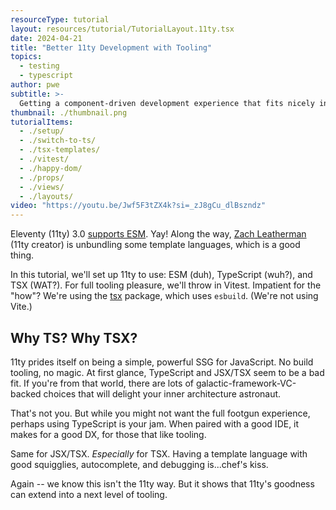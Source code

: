 ```yaml
---
resourceType: tutorial
layout: resources/tutorial/TutorialLayout.11ty.tsx
date: 2024-04-21
title: "Better 11ty Development with Tooling"
topics:
  - testing
  - typescript
author: pwe
subtitle: >-
  Getting a component-driven development experience that fits nicely into the 11ty zen.
thumbnail: ./thumbnail.png
tutorialItems:
  - ./setup/
  - ./switch-to-ts/
  - ./tsx-templates/
  - ./vitest/
  - ./happy-dom/
  - ./props/
  - ./views/
  - ./layouts/
video: "https://youtu.be/Jwf5F3tZX4k?si=_zJ8gCu_dlBszndz"
---
```


Eleventy (11ty) 3.0 [supports ESM](https://www.11ty.dev/blog/canary-eleventy-v3/). Yay! Along the way, [Zach Leatherman](https://www.zachleat.com) (11ty creator) is
unbundling some template languages, which is a good thing.

In this tutorial, we'll set up 11ty to use: ESM (duh), TypeScript (wuh?), and TSX (WAT?). For full tooling pleasure,
we'll throw in Vitest. Impatient for the "how"? We're using the [tsx](https://github.com/privatenumber/tsx) package,
which uses `esbuild`. (We're not using Vite.)

## Why TS? Why TSX?

11ty prides itself on being a simple, powerful SSG for JavaScript. No build tooling, no magic. At first glance,
TypeScript and JSX/TSX seem to be a bad fit. If you're from that world, there are lots of galactic-framework-VC-backed
choices that will delight your inner architecture astronaut.

That's not you. But while you might not want the full footgun experience, perhaps using TypeScript is your jam. When
paired with a good IDE, it makes for a good DX, for those that like tooling.

Same for JSX/TSX. _Especially_ for TSX. Having a template language with good squigglies, autocomplete, and debugging
is...chef's kiss.

Again -- we know this isn't the 11ty way. But it shows that 11ty's goodness can extend into a next level of tooling.
